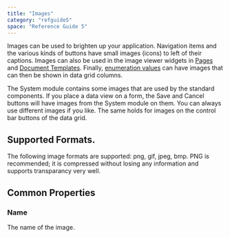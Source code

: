 ```yaml
---
title: "Images"
category: "refguide5"
space: "Reference Guide 5"
---
```



Images can be used to brighten up your application. Navigation items and the various kinds of buttons have small images (icons) to left of their captions. Images can also be used in the image viewer widgets in [Pages](Pages) and [Document Templates](Document+Templates). Finally, [enumeration values](Enumeration+Values) can have images that can then be shown in data grid columns.

The System module contains some images that are used by the standard components. If you place a data view on a form, the Save and Cancel buttons will have images from the System module on them. You can always use different images if you like. The same holds for images on the control bar buttons of the data grid.

## Supported Formats.

The following image formats are supported: png, gif, jpeg, bmp. PNG is recommended; it is compressed without losing any information and supports transparancy very well.

## Common Properties

### Name

The name of the image.